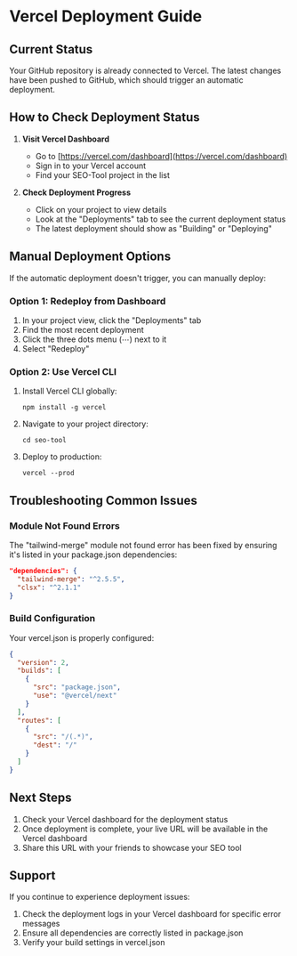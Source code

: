 # Vercel Deployment Guide

## Current Status
Your GitHub repository is already connected to Vercel. The latest changes have been pushed to GitHub, which should trigger an automatic deployment.

## How to Check Deployment Status

1. **Visit Vercel Dashboard**
   - Go to [https://vercel.com/dashboard](https://vercel.com/dashboard)
   - Sign in to your Vercel account
   - Find your SEO-Tool project in the list

2. **Check Deployment Progress**
   - Click on your project to view details
   - Look at the "Deployments" tab to see the current deployment status
   - The latest deployment should show as "Building" or "Deploying"

## Manual Deployment Options

If the automatic deployment doesn't trigger, you can manually deploy:

### Option 1: Redeploy from Dashboard
1. In your project view, click the "Deployments" tab
2. Find the most recent deployment
3. Click the three dots menu (⋯) next to it
4. Select "Redeploy"

### Option 2: Use Vercel CLI
1. Install Vercel CLI globally:
   ```
   npm install -g vercel
   ```
2. Navigate to your project directory:
   ```
   cd seo-tool
   ```
3. Deploy to production:
   ```
   vercel --prod
   ```

## Troubleshooting Common Issues

### Module Not Found Errors
The "tailwind-merge" module not found error has been fixed by ensuring it's listed in your package.json dependencies:
```json
"dependencies": {
  "tailwind-merge": "^2.5.5",
  "clsx": "^2.1.1"
}
```

### Build Configuration
Your vercel.json is properly configured:
```json
{
  "version": 2,
  "builds": [
    {
      "src": "package.json",
      "use": "@vercel/next"
    }
  ],
  "routes": [
    {
      "src": "/(.*)",
      "dest": "/"
    }
  ]
}
```

## Next Steps

1. Check your Vercel dashboard for the deployment status
2. Once deployment is complete, your live URL will be available in the Vercel dashboard
3. Share this URL with your friends to showcase your SEO tool

## Support

If you continue to experience deployment issues:
1. Check the deployment logs in your Vercel dashboard for specific error messages
2. Ensure all dependencies are correctly listed in package.json
3. Verify your build settings in vercel.json